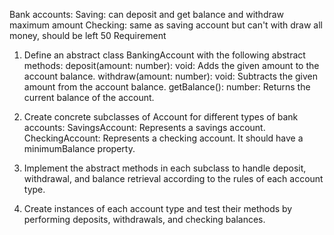 Bank accounts:
Saving: can deposit and get balance and withdraw maximum amount
Checking: same as saving account but can't with draw all money, should be left 50
Requirement
1. Define an abstract class BankingAccount with the following abstract methods:
deposit(amount: number): void: Adds the given amount to the account balance.
withdraw(amount: number): void: Subtracts the given amount from the account balance.
getBalance(): number: Returns the current balance of the account.
2. Create concrete subclasses of Account for different types of bank accounts:
SavingsAccount: Represents a savings account.
CheckingAccount: Represents a checking account. It should have a minimumBalance property.
3. Implement the abstract methods in each subclass to handle deposit, withdrawal, and balance retrieval according to the rules of each account type.

4. Create instances of each account type and test their methods by performing deposits, withdrawals, and checking balances.